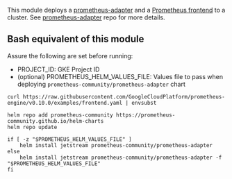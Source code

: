 This module deploys a [prometheus-adapter](https://github.com/kubernetes-sigs/prometheus-adapter) and a [Prometheus frontend](https://github.com/GoogleCloudPlatform/prometheus-engine/blob/main/examples/frontend.yaml) to a cluster. See [prometheus-adapter](https://github.com/kubernetes-sigs/prometheus-adapter) repo for more details.

## Bash equivalent of this module

Assure the following are set before running:
   - PROJECT_ID: GKE Project ID
   - (optional) PROMETHEUS_HELM_VALUES_FILE: Values file to pass when deploying `prometheus-community/prometheus-adapter` chart

```
curl https://raw.githubusercontent.com/GoogleCloudPlatform/prometheus-engine/v0.10.0/examples/frontend.yaml | envsubst

helm repo add prometheus-community https://prometheus-community.github.io/helm-charts
helm repo update

if [ -z "$PROMETHEUS_HELM_VALUES_FILE" ]
    helm install jetstream prometheus-community/prometheus-adapter
else
    helm install jetstream prometheus-community/prometheus-adapter -f "$PROMETHEUS_HELM_VALUES_FILE"
fi
```
